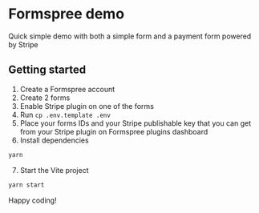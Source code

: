 # Formspree demo

Quick simple demo with both a simple form and a payment form powered by Stripe

## Getting started

1. Create a Formspree account
2. Create 2 forms
3. Enable Stripe plugin on one of the forms
4. Run `cp .env.template .env`
5. Place your forms IDs and your Stripe publishable key that you can get from your Stripe plugin on Formspree plugins dashboard
6. Install dependencies
  
  ```bash
  yarn
  ```

7. Start the Vite project

  ```bash
  yarn start
  ```

Happy coding!
